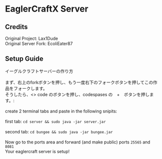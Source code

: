 # EaglerCraftX Server

## Credits
Original Project: Lax1Dude
<br>
Original Server Fork: EcoliEater87
<br>
## Setup Guide
イーグルクラフトサーバーの作り方
<br>
<br>
まず、右上のforkボタンを押し、もう一度右下のフォークボタンを押してこの作品をフォークします。<br>
そうしたら、<> code のボタンを押し、codespases の　+　ボタンを押します。:
<br>
<br>
create 2 terminal tabs and paste in the following snipits:
<br>
<br>
first tab: `cd server && sudo java -jar server.jar`
<br>
<br>
second tab: `cd bungee && sudo java -jar bungee.jar`
<br>
<br>
Now go to the ports area and forward (and make public) ports `25565` and `8081`
<br>
Your eaglercraft server is setup!
